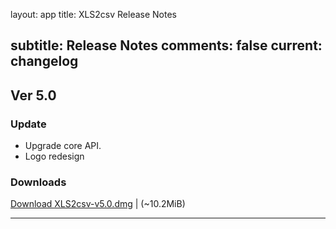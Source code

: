 layout: app
title: XLS2csv Release Notes

subtitle: Release Notes
comments: false
current: changelog
---

## Ver 5.0

<script> GmagonUtils.$verNote('2017-07-23')</script>

### Update

- Upgrade core API.
- Logo redesign

### Downloads


[Download XLS2csv-v5.0.dmg](http://www.filefactory.com/file/3gadfe8pnhit/XLS2csv-5.0.dmg)    | (~10.2MiB)


---
